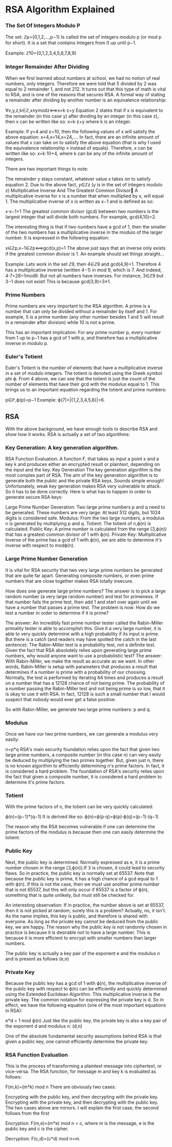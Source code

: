 # RSA Algorithm Explained 


### The Set Of Integers Modulo P
The set:
ℤp={0,1,2,...,p−1}
Is called the set of integers modulo p (or mod p for short). It is a set that contains Integers from 0 up until p−1.

Example: ℤ10={0,1,2,3,4,5,6,7,8,9}

### Integer Remainder After Dividing
When we first learned about numbers at school, we had no notion of real numbers, only integers. Therefore we were told that 5 divided by 2 was equal to 2 remainder 1, and not 212. It turns out that this type of math is vital to RSA, and is one of the reasons that secures RSA. A formal way of stating a remainder after dividing by another number is an equivalence relationship:

∀x,y,z,k∈ℤ,x≡ymodz⟺x=k⋅z+y
Equation 2 states that if x is equivalent to the remainder (in this case y) after dividing by an integer (in this case z), then x can be written like so: x=k⋅z+y where k is an integer.

Example: If y=4 and z=10, then the following values of x will satisfy the above equation: x=4,x=14,x=24,.... In fact, there are an infinite amount of values that x can take on to satisfy the above equation (that is why I used the equivalence relationship ≡ instead of equals). Therefore, x can be written like so: x=k⋅10+4, where k can be any of the infinite amount of integers.

There are two important things to note:

The remainder y stays constant, whatever value x takes on to satisfy equation 2.
Due to the above fact, y∈ℤz (y is in the set of integers modulo z)
Multiplicative Inverse And The Greatest Common Divisor
A multiplicative inverse for x is a number that when multiplied by x, will equal 1. The multiplicative inverse of x is written as x−1 and is defined as so:

x⋅x−1=1
The greatest common divisor (gcd) between two numbers is the largest integer that will divide both numbers. For example, gcd(4,10)=2.

The interesting thing is that if two numbers have a gcd of 1, then the smaller of the two numbers has a multiplicative inverse in the modulo of the larger number. It is expressed in the following equation:

x∈ℤp,x−1∈ℤp⟺gcd(x,p)=1
The above just says that an inverse only exists if the greatest common divisor is 1. An example should set things straight...

Example: Lets work in the set ℤ9, then 4∈ℤ9 and gcd(4,9)=1. Therefore 4 has a multiplicative inverse (written 4−1) in mod 9, which is 7. And indeed, 4⋅7=28=1mod9. But not all numbers have inverses. For instance, 3∈ℤ9 but 3−1 does not exist! This is because gcd(3,9)=3≠1.

### Prime Numbers
Prime numbers are very important to the RSA algorithm. A prime is a number that can only be divided without a remainder by itself and 1. For example, 5 is a prime number (any other number besides 1 and 5 will result in a remainder after division) while 10 is not a prime.

This has an important implication: For any prime number p, every number from 1 up to p−1 has a gcd of 1 with p, and therefore has a multiplicative inverse in modulo p.

### Euler's Totient
Euler's Totient is the number of elements that have a multiplicative inverse in a set of modulo integers. The totient is denoted using the Greek symbol phi ϕ. From 4 above, we can see that the totient is just the count of the number of elements that have their gcd with the modulus equal to 1. This brings us to an important equation regarding the totient and prime numbers:

p∈ℙ,ϕ(p)=p−1
Example: ϕ(7)=|{1,2,3,4,5,6}|=6.

## RSA
With the above background, we have enough tools to describe RSA and show how it works. RSA is actually a set of two algorithms:

### Key Generation: A key generation algorithm.
RSA Function Evaluation: A function F, that takes as input a point x and a key k and produces either an encrypted result or plaintext, depending on the input and the key.
Key Generation
The key generation algorithm is the most complex part of RSA. The aim of the key generation algorithm is to generate both the public and the private RSA keys. Sounds simple enough! Unfortunately, weak key generation makes RSA very vulnerable to attack. So it has to be done correctly. Here is what has to happen in order to generate secure RSA keys:

Large Prime Number Generation: Two large prime numbers p and q need to be generated. These numbers are very large: At least 512 digits, but 1024 digits is considered safe.
Modulus: From the two large numbers, a modulus n is generated by multiplying p and q.
Totient: The totient of n,ϕ(n) is calculated.
Public Key: A prime number is calculated from the range [3,ϕ(n)) that has a greatest common divisor of 1 with ϕ(n).
Private Key: Multiplicative Inverse of the prime has a gcd of 1 with ϕ(n), we are able to determine it's inverse with respect to modϕ(n).

### Large Prime Number Generation
It is vital for RSA security that two very large prime numbers be generated that are quite far apart. Generating composite numbers, or even prime numbers that are close together makes RSA totally insecure.

How does one generate large prime numbers? The answer is to pick a large random number (a very large random number) and test for primeness. If that number fails the prime test, then add 1 and start over again until we have a number that passes a prime test. The problem is now: How do we test a number in order to determine if it is prime?

The answer: An incredibly fast prime number tester called the Rabin-Miller primality tester is able to accomplish this. Give it a very large number, it is able to very quickly determine with a high probability if its input is prime. But there is a catch (and readers may have spotted the catch in the last sentence): The Rabin-Miller test is a probability test, not a definite test. Given the fact that RSA absolutely relies upon generating large prime numbers, why would anyone want to use a probabilistic test? The answer: With Rabin-Miller, we make the result as accurate as we want. In other words, Rabin-Miller is setup with parameters that produces a result that determines if a number is prime with a probability of our choosing. Normally, the test is performed by iterating 64 times and produces a result on a number that has a 12128 chance of not being prime. The probability of a number passing the Rabin-Miller test and not being prime is so low, that it is okay to use it with RSA. In fact, 12128 is such a small number that I would suspect that nobody would ever get a false positive.

So with Rabin-Miller, we generate two large prime numbers: p and q.

### Modulus
Once we have our two prime numbers, we can generate a modulus very easily:

n=p*q
RSA's main security foundation relies upon the fact that given two large prime numbers, a composite number (in this case n) can very easily be deduced by multiplying the two primes together. But, given just n, there is no known algorithm to efficiently determining n's prime factors. In fact, it is considered a hard problem. The foundation of RSA's security relies upon the fact that given a composite number, it is considered a hard problem to determine it's prime factors.

### Totient
With the prime factors of n, the totient can be very quickly calculated:

ϕ(n)=(p−1)*(q−1)
It is derived like so:
ϕ(n)=ϕ(p⋅q)=ϕ(p)⋅ϕ(q)=(p−1)⋅(q−1)

The reason why the RSA becomes vulnerable if one can determine the prime factors of the modulus is because then one can easily determine the totient.

### Public Key
Next, the public key is determined. Normally expressed as e, it is a prime number chosen in the range [3,ϕ(n)).If 3 is chosen, it could lead to security flaws. So in practice, the public key is normally set at 65537. Note that because the public key is prime, it has a high chance of a gcd equal to 1 with ϕ(n). If this is not the case, then we must use another prime number that is not 65537, but this will only occur if 65537 is a factor of ϕ(n), something that is quite unlikely, but must still be checked for.

An interesting observation: If in practice, the number above is set at 65537, then it is not picked at random; surely this is a problem? Actually, no, it isn't. As the name implies, this key is public, and therefore is shared with everyone. As long as the private key cannot be deduced from the public key, we are happy. The reason why the public key is not randomly chosen in practice is because it is desirable not to have a large number. This is because it is more efficient to encrypt with smaller numbers than larger numbers.

The public key is actually a key pair of the exponent e and the modulus n and is present as follows
(e,n)

### Private Key
Because the public key has a gcd of 1 with ϕ(n), the multiplicative inverse of the public key with respect to ϕ(n) can be efficiently and quickly determined using the Extended Euclidean Algorithm. This multiplicative inverse is the private key. The common notation for expressing the private key is d. So in effect, we have the following equation (one of the most important equations in RSA):

e*d = 1 mod ϕ(n)
Just like the public key, the private key is also a key pair of the exponent d and modulus n:
(d,n)

One of the absolute fundamental security assumptions behind RSA is that given a public key, one cannot efficiently determine the private key.

### RSA Function Evaluation
This is the process of transforming a plaintext message into ciphertext, or vice-versa. The RSA function, for message m and key k is evaluated as follows:

F(m,k)=(m*k) mod n
There are obviously two cases:

Encrypting with the public key, and then decrypting with the private key.
Encrypting with the private key, and then decrypting with the public key.
The two cases above are mirrors. I will explain the first case, the second follows from the first

Encryption: F(m,e)=(m*e) mod n = c, where m is the message, e is the public key and c is the cipher.


Decryption: F(c,d)=(c*d) mod n=m.

